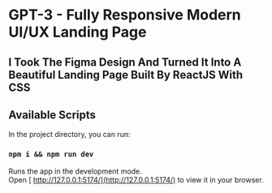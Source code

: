 # GPT-3 - Fully Responsive Modern UI/UX Landing Page

## I Took The Figma Design And Turned It Into A Beautiful Landing Page Built By ReactJS With CSS

## Available Scripts

In the project directory, you can run:

### `npm i && npm run dev`

Runs the app in the development mode.\
Open [ http://127.0.0.1:5174/](http://127.0.0.1:5174/) to view it in your browser.

